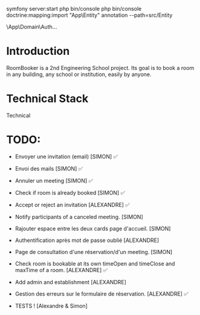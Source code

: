 symfony server:start
php bin/console
php bin/console doctrine:mapping:import "App\Entity" annotation --path=src/Entity

\App\Domain\Auth\...

# Introduction
RoomBooker is a 2nd Engineering School project. Its goal is to book a room in any building, any school or institution, easily by anyone.

# Technical Stack
Technical

# TODO:

- Envoyer une invitation (email) [SIMON] ✅
- Envoi des mails [SIMON] ✅
- Annuler un meeting [SIMON] ✅
- Check if room is already booked [SIMON] ✅
- Accept or reject an invitation [ALEXANDRE] ✅
- Notify participants of a canceled meeting. [SIMON]
- Rajouter espace entre les deux cards page d'accueil. [SIMON]
- Authentification après mot de passe oublié [ALEXANDRE]
- Page de consultation d'une réservation/d'un meeting. [SIMON]
- Check room is bookable at its own timeOpen and timeClose and maxTime of a room. [ALEXANDRE] ✅
- Add admin and establishment [ALEXANDRE]
- Gestion des erreurs sur le formulaire de réservation. [ALEXANDRE] ✅

- TESTS ! [Alexandre & Simon]